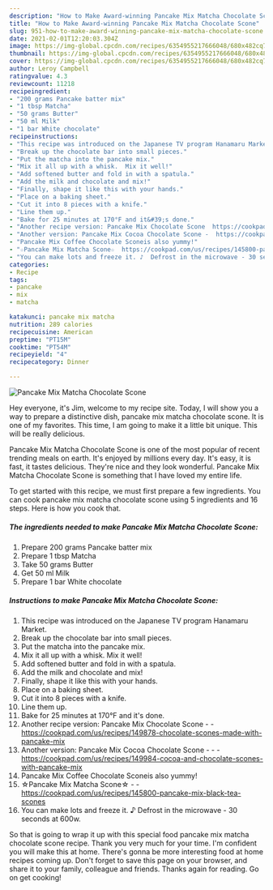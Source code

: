 ```yaml
---
description: "How to Make Award-winning Pancake Mix Matcha Chocolate Scone"
title: "How to Make Award-winning Pancake Mix Matcha Chocolate Scone"
slug: 951-how-to-make-award-winning-pancake-mix-matcha-chocolate-scone
date: 2021-02-01T12:20:03.304Z
image: https://img-global.cpcdn.com/recipes/6354955217666048/680x482cq70/pancake-mix-matcha-chocolate-scone-recipe-main-photo.jpg
thumbnail: https://img-global.cpcdn.com/recipes/6354955217666048/680x482cq70/pancake-mix-matcha-chocolate-scone-recipe-main-photo.jpg
cover: https://img-global.cpcdn.com/recipes/6354955217666048/680x482cq70/pancake-mix-matcha-chocolate-scone-recipe-main-photo.jpg
author: Leroy Campbell
ratingvalue: 4.3
reviewcount: 11218
recipeingredient:
- "200 grams Pancake batter mix"
- "1 tbsp Matcha"
- "50 grams Butter"
- "50 ml Milk"
- "1 bar White chocolate"
recipeinstructions:
- "This recipe was introduced on the Japanese TV program Hanamaru Market."
- "Break up the chocolate bar into small pieces."
- "Put the matcha into the pancake mix."
- "Mix it all up with a whisk.  Mix it well!"
- "Add softened butter and fold in with a spatula."
- "Add the milk and chocolate and mix!"
- "Finally, shape it like this with your hands."
- "Place on a baking sheet."
- "Cut it into 8 pieces with a knife."
- "Line them up."
- "Bake for 25 minutes at 170°F and it&#39;s done."
- "Another recipe version: Pancake Mix Chocolate Scone  https://cookpad.com/us/recipes/149878-chocolate-scones-made-with-pancake-mix"
- "Another version: Pancake Mix Cocoa Chocolate Scone -  https://cookpad.com/us/recipes/149984-cocoa-and-chocolate-scones-with-pancake-mix"
- "Pancake Mix Coffee Chocolate Sconeis also yummy!"
- "☆Pancake Mix Matcha Scone☆  https://cookpad.com/us/recipes/145800-pancake-mix-black-tea-scones"
- "You can make lots and freeze it. ♪  Defrost in the microwave - 30 seconds at 600w."
categories:
- Recipe
tags:
- pancake
- mix
- matcha

katakunci: pancake mix matcha 
nutrition: 289 calories
recipecuisine: American
preptime: "PT15M"
cooktime: "PT54M"
recipeyield: "4"
recipecategory: Dinner

---
```



![Pancake Mix Matcha Chocolate Scone](https://img-global.cpcdn.com/recipes/6354955217666048/680x482cq70/pancake-mix-matcha-chocolate-scone-recipe-main-photo.jpg)

Hey everyone, it's Jim, welcome to my recipe site. Today, I will show you a way to prepare a distinctive dish, pancake mix matcha chocolate scone. It is one of my favorites. This time, I am going to make it a little bit unique. This will be really delicious.

Pancake Mix Matcha Chocolate Scone is one of the most popular of recent trending meals on earth. It's enjoyed by millions every day. It's easy, it is fast, it tastes delicious. They're nice and they look wonderful. Pancake Mix Matcha Chocolate Scone is something that I have loved my entire life.




To get started with this recipe, we must first prepare a few ingredients. You can cook pancake mix matcha chocolate scone using 5 ingredients and 16 steps. Here is how you cook that.

<!--inarticleads1-->

##### The ingredients needed to make Pancake Mix Matcha Chocolate Scone:

1. Prepare 200 grams Pancake batter mix
1. Prepare 1 tbsp Matcha
1. Take 50 grams Butter
1. Get 50 ml Milk
1. Prepare 1 bar White chocolate




<!--inarticleads2-->

##### Instructions to make Pancake Mix Matcha Chocolate Scone:

1. This recipe was introduced on the Japanese TV program Hanamaru Market.
1. Break up the chocolate bar into small pieces.
1. Put the matcha into the pancake mix.
1. Mix it all up with a whisk.  Mix it well!
1. Add softened butter and fold in with a spatula.
1. Add the milk and chocolate and mix!
1. Finally, shape it like this with your hands.
1. Place on a baking sheet.
1. Cut it into 8 pieces with a knife.
1. Line them up.
1. Bake for 25 minutes at 170°F and it&#39;s done.
1. Another recipe version: Pancake Mix Chocolate Scone -  - https://cookpad.com/us/recipes/149878-chocolate-scones-made-with-pancake-mix
1. Another version: Pancake Mix Cocoa Chocolate Scone - -  - https://cookpad.com/us/recipes/149984-cocoa-and-chocolate-scones-with-pancake-mix
1. Pancake Mix Coffee Chocolate Sconeis also yummy!
1. ☆Pancake Mix Matcha Scone☆ -  - https://cookpad.com/us/recipes/145800-pancake-mix-black-tea-scones
1. You can make lots and freeze it. ♪  Defrost in the microwave - 30 seconds at 600w.




So that is going to wrap it up with this special food pancake mix matcha chocolate scone recipe. Thank you very much for your time. I'm confident you will make this at home. There's gonna be more interesting food at home recipes coming up. Don't forget to save this page on your browser, and share it to your family, colleague and friends. Thanks again for reading. Go on get cooking!
